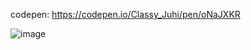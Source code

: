 codepen: https://codepen.io/Classy_Juhi/pen/oNaJXKR

![image](https://github.com/ClassyJuhi/CSS-Design-Lab/assets/103419567/4ece7006-cd2b-4175-8ef4-e98b9b7f92f9)
